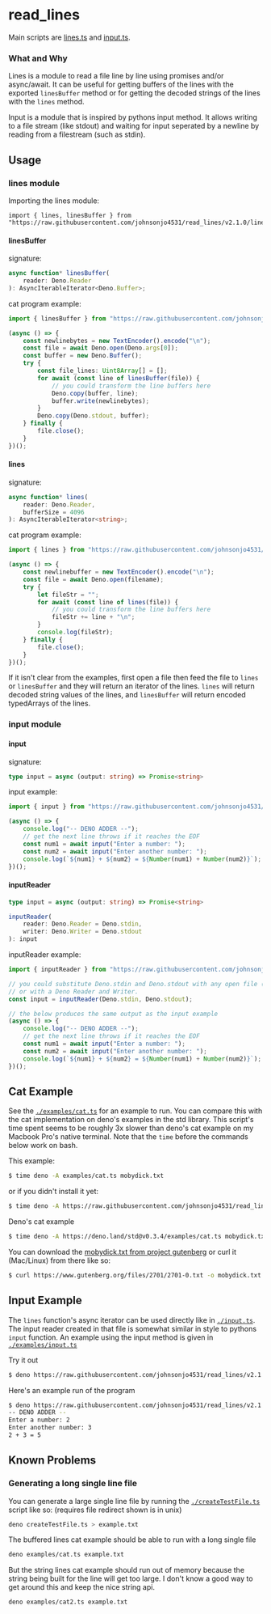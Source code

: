# read_lines

Main scripts are [lines.ts](./lines.ts) and [input.ts](./input.ts).

### What and Why

Lines is a module to read a file line by line using promises and/or async/await. It can be useful for getting buffers of the lines with the exported `linesBuffer` method or for getting the decoded strings of the lines with the `lines` method.

Input is a module that is inspired by pythons input method. It allows writing to a file stream (like stdout) and waiting for input seperated by a newline by reading from a filestream (such as stdin).

## Usage

### lines module

Importing the lines module:

```
import { lines, linesBuffer } from "https://raw.githubusercontent.com/johnsonjo4531/read_lines/v2.1.0/lines.ts"
```

#### linesBuffer

signature:

```ts
async function* linesBuffer(
	reader: Deno.Reader
): AsyncIterableIterator<Deno.Buffer>;
```

cat program example:

```ts
import { linesBuffer } from "https://raw.githubusercontent.com/johnsonjo4531/read_lines/v2.1.0/lines.ts";

(async () => {
	const newlinebytes = new TextEncoder().encode("\n");
	const file = await Deno.open(Deno.args[0]);
	const buffer = new Deno.Buffer();
	try {
		const file_lines: Uint8Array[] = [];
		for await (const line of linesBuffer(file)) {
			// you could transform the line buffers here
			Deno.copy(buffer, line);
			buffer.write(newlinebytes);
		}
		Deno.copy(Deno.stdout, buffer);
	} finally {
		file.close();
	}
})();
```

#### lines

signature:

```ts
async function* lines(
	reader: Deno.Reader,
	bufferSize = 4096
): AsyncIterableIterator<string>;
```

cat program example:

```ts
import { lines } from "https://raw.githubusercontent.com/johnsonjo4531/read_lines/v2.1.0/lines.ts";

(async () => {
	const newlinebuffer = new TextEncoder().encode("\n");
	const file = await Deno.open(filename);
	try {
		let fileStr = "";
		for await (const line of lines(file)) {
			// you could transform the line buffers here
			fileStr += line + "\n";
		}
		console.log(fileStr);
	} finally {
		file.close();
	}
})();
```

If it isn't clear from the examples, first open a file then feed the file to `lines` or `linesBuffer` and they will return an iterator of the lines. `lines` will return decoded string values of the lines, and `linesBuffer` will return encoded typedArrays of the lines.

### input module

#### input

signature:

```ts
type input = async (output: string) => Promise<string>
```

input example:

```ts
import { input } from "https://raw.githubusercontent.com/johnsonjo4531/read_lines/v2.1.0/input.ts";

(async () => {
	console.log("-- DENO ADDER --");
	// get the next line throws if it reaches the EOF
	const num1 = await input("Enter a number: ");
	const num2 = await input("Enter another number: ");
	console.log(`${num1} + ${num2} = ${Number(num1) + Number(num2)}`);
})();
```

#### inputReader

```ts
type input = async (output: string) => Promise<string>

inputReader(
	reader: Deno.Reader = Deno.stdin,
	writer: Deno.Writer = Deno.stdout
): input
```

inputReader example:

```ts
import { inputReader } from "https://raw.githubusercontent.com/johnsonjo4531/read_lines/v2.1.0/input.ts";

// you could substitute Deno.stdin and Deno.stdout with any open file (with appropriate permissions)
// or with a Deno Reader and Writer.
const input = inputReader(Deno.stdin, Deno.stdout);

// the below produces the same output as the input example
(async () => {
	console.log("-- DENO ADDER --");
	// get the next line throws if it reaches the EOF
	const num1 = await input("Enter a number: ");
	const num2 = await input("Enter another number: ");
	console.log(`${num1} + ${num2} = ${Number(num1) + Number(num2)}`);
})();
```

## Cat Example

See the [`./examples/cat.ts`](./examples/cat.ts) for an example to run. You can compare this with the cat implementation on deno's examples in the std library. This script's time spent seems to be roughly 3x slower than deno's cat example on my Macbook Pro's native terminal. Note that the `time` before the commands below work on bash.

This example:

```sh
$ time deno -A examples/cat.ts mobydick.txt
```

or if you didn't install it yet:

```sh
$ time deno -A https://raw.githubusercontent.com/johnsonjo4531/read_lines/v2.1.0/examples/cat.ts mobydick.txt
```

Deno's cat example

```sh
$ time deno -A https://deno.land/std@v0.3.4/examples/cat.ts mobydick.txt
```

You can download the [mobydick.txt from project gutenberg](https://www.gutenberg.org/files/2701/2701-0.txt) or curl it (Mac/Linux) from there like so:

```sh
$ curl https://www.gutenberg.org/files/2701/2701-0.txt -o mobydick.txt
```

## Input Example

The `lines` function's async iterator can be used directly like in [`./input.ts`](./input.ts). The input reader created in that file is somewhat similar in style to pythons `input` function. An example using the input method is given in [`./examples/input.ts`](./examples/input.ts)

Try it out

```sh
$ deno https://raw.githubusercontent.com/johnsonjo4531/read_lines/v2.1.0/examples/input.ts
```

Here's an example run of the program

```sh
$ deno https://raw.githubusercontent.com/johnsonjo4531/read_lines/v2.1.0/examples/input.ts
-- DENO ADDER --
Enter a number: 2
Enter another number: 3
2 + 3 = 5
```

## Known Problems

### Generating a long single line file

You can generate a large single line file by running the [`./createTestFile.ts`](./createTestFile.ts) script like so: (requires file redirect shown is in unix)

```sh
deno createTestFile.ts > example.txt
```

The buffered lines cat example should be able to run with a long single file

```sh
deno examples/cat.ts example.txt
```

But the string lines cat example should run out of memory because the string
being built for the line will get too large.
I don't know a good way to get around this and keep the nice string api.

```sh
deno examples/cat2.ts example.txt
```
